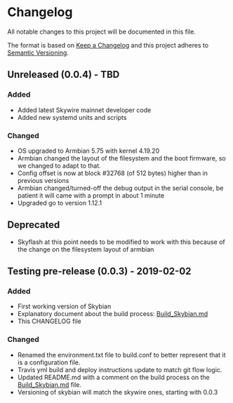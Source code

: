 # Changelog

All notable changes to this project will be documented in this file.

The format is based on [Keep a Changelog](http://keepachangelog.com/en/1.0.0/)
and this project adheres to [Semantic Versioning](http://semver.org/spec/v2.0.0.html).

<!--
Use this tags to keep track of the changes:

- Added: for new features.
- Changed: for changes in existing functionality.
- Deprecated: for soon-to-be removed features.
- Removed: for now removed features.
- Fixed: for any bug fixes.
- Security: in case of vulnerabilities.

Dates must be YEAR-MONTH-DAY
-->

## Unreleased (0.0.4) - TBD

### Added

- Added latest Skywire mainnet developer code
- Added new systemd units and scripts

### Changed

- OS upgraded to Armbian 5.75 with kernel 4.19.20
- Armbian changed the layout of the filesystem and the boot firmware, so we changed to adapt to that.
- Config offset is now at block #32768 (of 512 bytes) higher than in previous versions
- Armbian changed/turned-off the debug output in the serial console, be patient it will came with a prompt in about 1 minute
- Upgraded go to version 1.12.1

## Deprecated

- Skyflash at this point needs to be modified to work with this because of the change on the filesystem layout of armbian


## Testing pre-release (0.0.3) - 2019-02-02

### Added

- First working version of Skybian
- Explanatory document about the build process: [Build_Skybian.md](Build_Skybian.md)
- This CHANGELOG file

### Changed

- Renamed the environment.txt file to build.conf to better represent that it is a configuration file.
- Travis yml build and deploy instructions update to match git flow logic.
- Updated README.md with a comment on the build process on the [Build_Skybian.md](Build_Skybian.md) file.
- Versioning of skybian will match the skywire ones, starting with 0.0.3
